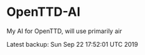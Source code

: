 # OpenTTD-AI
My AI for OpenTTD, will use primarily air

Latest backup: Sun Sep 22 17:52:01 UTC 2019

